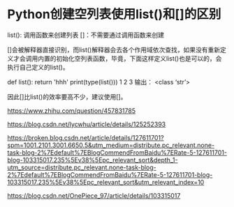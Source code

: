 # Python创建空列表使用list()和[]的区别

list(): 调用函数来创建列表
[]：不需要通过调用函数来创建

[]会被解释器直接识别，而list()解释器会去各个作用域依次查找，如果没有重新定义才会调用内置的初始化空列表函数，毕竟，下面这样定义list()也是可以的，会执行自己定义的list()。

def list():
    return 'hhh'
print(type(list()))
1
2
3
输出：
<class ‘str’>

因此[]比list()的效率要高不少，建议使用[]。



https://www.zhihu.com/question/457831785

https://blog.csdn.net/lycwhu/article/details/125252393

https://broken.blog.csdn.net/article/details/127611701?spm=1001.2101.3001.6650.5&utm_medium=distribute.pc_relevant.none-task-blog-2%7Edefault%7EBlogCommendFromBaidu%7ERate-5-127611701-blog-103315017.235%5Ev38%5Epc_relevant_sort&depth_1-utm_source=distribute.pc_relevant.none-task-blog-2%7Edefault%7EBlogCommendFromBaidu%7ERate-5-127611701-blog-103315017.235%5Ev38%5Epc_relevant_sort&utm_relevant_index=10

https://blog.csdn.net/OnePiece_97/article/details/103315017